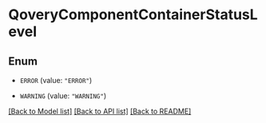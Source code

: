 # QoveryComponentContainerStatusLevel

## Enum


* `ERROR` (value: `"ERROR"`)

* `WARNING` (value: `"WARNING"`)


[[Back to Model list]](../README.md#documentation-for-models) [[Back to API list]](../README.md#documentation-for-api-endpoints) [[Back to README]](../README.md)



